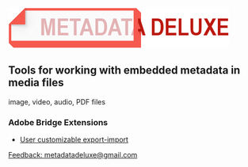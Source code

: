 ![metadatadeluxe logo](/images/MdDeluxe_Logo_no_tag.png)
## Tools for working with embedded metadata in media files
image, video, audio, PDF files

### Adobe Bridge Extensions
- [User customizable export-import](/adobe_bridge_custom_export-import.md)


[Feedback: metadatadeluxe@gmail.com](mailto:metadatadeluxe@gmail.com)
